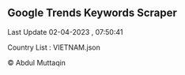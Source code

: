 

## Google Trends Keywords Scraper 
 
Last Update 02-04-2023 , 07:50:41

Country List :
VIETNAM.json



© Abdul Muttaqin 
